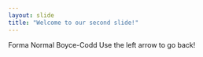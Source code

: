 ```yaml
---
layout: slide
title: "Welcome to our second slide!"
---
```

Forma Normal Boyce-Codd
Use the left arrow to go back!
